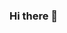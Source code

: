 ### Hi there 👋

<!--
**MagicTeaAndCoffee/MagicTeaAndCoffee** is a ✨ _special_ ✨ repository because its `README.md` (this file) appears on your GitHub profile.

Here are some ideas to get you started:
- This is a site for hosting MagicTeaCoffee.com
- 🔭 I’m currently working on ...
- 🌱 I’m currently learning ...
- 👯 I’m looking to collaborate on ...
- 🤔 I’m looking for help with ...
- 💬 Ask me about ...
- 📫 How to reach me: ...
- 😄 Pronouns: ...
- ⚡ Fun fact: ...
-->
